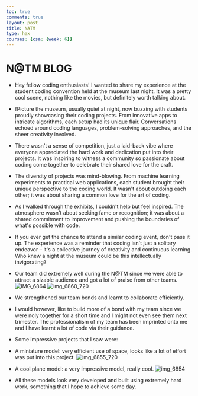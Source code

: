 ```yaml
---
toc: true
comments: true
layout: post
title: NATM
type: hax
courses: {csa: {week: 6}}
---
```

# N@TM BLOG
- Hey fellow coding enthusiasts! I wanted to share my experience at the student coding convention held at the museum last night. It was a pretty cool scene, nothing like the movies, but definitely worth talking about.

- fPicture the museum, usually quiet at night, now buzzing with students proudly showcasing their coding projects. From innovative apps to intricate algorithms, each setup had its unique flair. Conversations echoed around coding languages, problem-solving approaches, and the sheer creativity involved.

- There wasn't a sense of competition, just a laid-back vibe where everyone appreciated the hard work and dedication put into their projects. It was inspiring to witness a community so passionate about coding come together to celebrate their shared love for the craft.

- The diversity of projects was mind-blowing. From machine learning experiments to practical web applications, each student brought their unique perspective to the coding world. It wasn't about outdoing each other; it was about sharing a common love for the art of coding.

- As I walked through the exhibits, I couldn't help but feel inspired. The atmosphere wasn't about seeking fame or recognition; it was about a shared commitment to improvement and pushing the boundaries of what's possible with code.

- If you ever get the chance to attend a similar coding event, don't pass it up. The experience was a reminder that coding isn't just a solitary endeavor – it's a collective journey of creativity and continuous learning. Who knew a night at the museum could be this intellectually invigorating?

- Our team did extremely well during the N@TM since we were able to attract a sizable audience and got a lot of praise from other teams.
![IMG_6864](https://github.com/CoolCodingPeople/place/assets/96998793/457c3d6a-7e93-4a57-a202-d58f0c7b438b)
![img_6860_720](https://github.com/CoolCodingPeople/place/assets/96998793/2addf589-e983-44ae-a024-8d7b1ee3a11b)

- We strengthened our team bonds and learnt to collaborate efficiently.
- I would however, like to build more of a bond with my team since we were noly together for a short time and I might not even see them next trimester. The professionalism of my team has been imprinted onto me and I have learnt a lot of code via their guidance.

- Some impressive projects that I saw were:
- A miniature model: very efficient use of space, looks like a lot of effort was put into this project.
![img_6855_720](https://github.com/CoolCodingPeople/place/assets/96998793/d89743b5-f79b-415a-bf2a-7cf00a1be8d4)
- A cool plane model: a very impressive model, really cool.
![img_6854](https://github.com/CoolCodingPeople/place/assets/96998793/11186116-9ea5-4328-a26a-22105431dd45)

- All these models look very developed and built using extremely hard work, something that I hope to achieve some day.